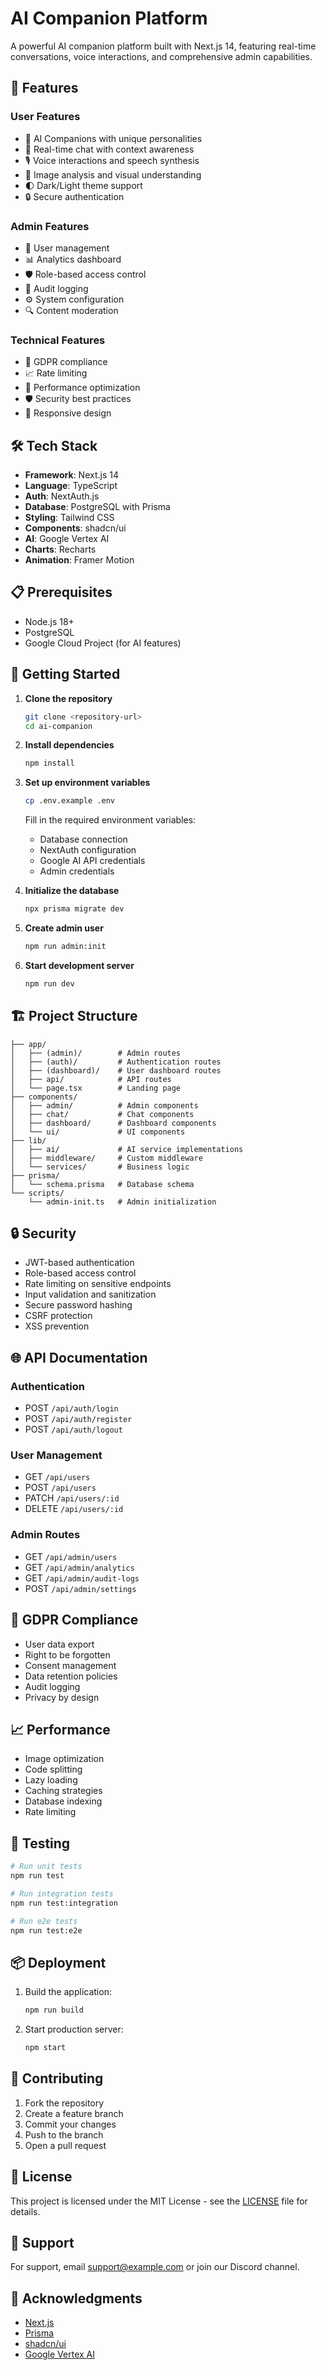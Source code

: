 # AI Companion Platform

A powerful AI companion platform built with Next.js 14, featuring real-time conversations, voice interactions, and comprehensive admin capabilities.

## 🌟 Features

### User Features
- 🤖 AI Companions with unique personalities
- 💬 Real-time chat with context awareness
- 🎙️ Voice interactions and speech synthesis
- 📸 Image analysis and visual understanding
- 🌓 Dark/Light theme support
- 🔒 Secure authentication

### Admin Features
- 👥 User management
- 📊 Analytics dashboard
- 🛡️ Role-based access control
- 📝 Audit logging
- ⚙️ System configuration
- 🔍 Content moderation

### Technical Features
- 🔐 GDPR compliance
- 📈 Rate limiting
- 🚀 Performance optimization
- 🛡️ Security best practices
- 📱 Responsive design

## 🛠️ Tech Stack

- **Framework**: Next.js 14
- **Language**: TypeScript
- **Auth**: NextAuth.js
- **Database**: PostgreSQL with Prisma
- **Styling**: Tailwind CSS
- **Components**: shadcn/ui
- **AI**: Google Vertex AI
- **Charts**: Recharts
- **Animation**: Framer Motion

## 📋 Prerequisites

- Node.js 18+
- PostgreSQL
- Google Cloud Project (for AI features)

## 🚀 Getting Started

1. **Clone the repository**
   ```bash
   git clone <repository-url>
   cd ai-companion
   ```

2. **Install dependencies**
   ```bash
   npm install
   ```

3. **Set up environment variables**
   ```bash
   cp .env.example .env
   ```
   Fill in the required environment variables:
   - Database connection
   - NextAuth configuration
   - Google AI API credentials
   - Admin credentials

4. **Initialize the database**
   ```bash
   npx prisma migrate dev
   ```

5. **Create admin user**
   ```bash
   npm run admin:init
   ```

6. **Start development server**
   ```bash
   npm run dev
   ```

## 🏗️ Project Structure

```
├── app/
│   ├── (admin)/        # Admin routes
│   ├── (auth)/         # Authentication routes
│   ├── (dashboard)/    # User dashboard routes
│   ├── api/            # API routes
│   └── page.tsx        # Landing page
├── components/
│   ├── admin/          # Admin components
│   ├── chat/           # Chat components
│   ├── dashboard/      # Dashboard components
│   └── ui/             # UI components
├── lib/
│   ├── ai/             # AI service implementations
│   ├── middleware/     # Custom middleware
│   └── services/       # Business logic
├── prisma/
│   └── schema.prisma   # Database schema
└── scripts/
    └── admin-init.ts   # Admin initialization
```

## 🔒 Security

- JWT-based authentication
- Role-based access control
- Rate limiting on sensitive endpoints
- Input validation and sanitization
- Secure password hashing
- CSRF protection
- XSS prevention

## 🌐 API Documentation

### Authentication
- POST `/api/auth/login`
- POST `/api/auth/register`
- POST `/api/auth/logout`

### User Management
- GET `/api/users`
- POST `/api/users`
- PATCH `/api/users/:id`
- DELETE `/api/users/:id`

### Admin Routes
- GET `/api/admin/users`
- GET `/api/admin/analytics`
- GET `/api/admin/audit-logs`
- POST `/api/admin/settings`

## 🔐 GDPR Compliance

- User data export
- Right to be forgotten
- Consent management
- Data retention policies
- Audit logging
- Privacy by design

## 📈 Performance

- Image optimization
- Code splitting
- Lazy loading
- Caching strategies
- Database indexing
- Rate limiting

## 🧪 Testing

```bash
# Run unit tests
npm run test

# Run integration tests
npm run test:integration

# Run e2e tests
npm run test:e2e
```

## 📦 Deployment

1. Build the application:
   ```bash
   npm run build
   ```

2. Start production server:
   ```bash
   npm start
   ```

## 🤝 Contributing

1. Fork the repository
2. Create a feature branch
3. Commit your changes
4. Push to the branch
5. Open a pull request

## 📄 License

This project is licensed under the MIT License - see the [LICENSE](LICENSE) file for details.

## 👥 Support

For support, email support@example.com or join our Discord channel.

## 🙏 Acknowledgments

- [Next.js](https://nextjs.org/)
- [Prisma](https://www.prisma.io/)
- [shadcn/ui](https://ui.shadcn.com/)
- [Google Vertex AI](https://cloud.google.com/vertex-ai)